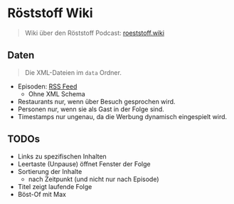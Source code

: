 # Röststoff Wiki
> Wiki über den Röststoff Podcast: [roeststoff.wiki](https://roeststoff.wiki)

## Daten
> Die XML-Dateien im `data` Ordner.
 
* Episoden: [RSS Feed](https://feeds.megaphone.fm/TWG3193347111)
    * Ohne XML Schema
* Restaurants nur, wenn über Besuch gesprochen wird.
* Personen nur, wenn sie als Gast in der Folge sind.
* Timestamps nur ungenau, da die Werbung dynamisch eingespielt wird.

## TODOs
* Links zu spezifischen Inhalten
* Leertaste (Unpause) öffnet Fenster der Folge
* Sortierung der Inhalte
    * nach Zeitpunkt (und nicht nur nach Episode)
* Titel zeigt laufende Folge
* Böst-Of mit Max